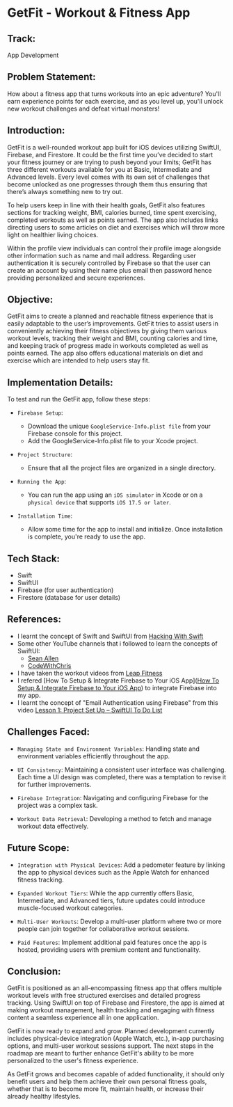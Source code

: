 # GetFit - Workout & Fitness App

##  Track:

App Development

## Problem Statement:
How about a fitness app that turns workouts into an epic adventure? You'll earn experience points for each exercise, and as you level up, you'll unlock new workout challenges and defeat virtual monsters! 

## Introduction:

GetFit is a well-rounded workout app built for iOS devices utilizing SwiftUI, Firebase, and Firestore. It could be the first time you’ve decided to start your fitness journey or are trying to push beyond your limits; GetFit has three different workouts available for you at Basic, Intermediate and Advanced levels. Every level comes with its own set of challenges that become unlocked as one progresses through them thus ensuring that there’s always something new to try out.

To help users keep in line with their health goals, GetFit also features sections for tracking weight, BMI, calories burned, time spent exercising, completed workouts as well as points earned. The app also includes links directing users to some articles on diet and exercises which will throw more light on healthier living choices.

Within the profile view individuals can control their profile image alongside other information such as name and mail address. Regarding user authentication it is securely controlled by Firebase so that the user can create an account by using their name plus email then password hence providing personalized and secure experiences.

## Objective:

GetFit aims to create a planned and reachable fitness experience that is easily adaptable to the user’s improvements. GetFit tries to assist users in conveniently achieving their fitness objectives by giving them various workout levels, tracking their weight and BMI, counting calories and time, and keeping track of progress made in workouts completed as well as points earned. The app also offers educational materials on diet and exercise which are intended to help users stay fit.

## Implementation Details:

To test and run the GetFit app, follow these steps:

* `Firebase Setup`:

  * Download the unique `GoogleService-Info.plist file` from your Firebase console for this project.
  * Add the GoogleService-Info.plist file to your Xcode project.

* `Project Structure`:

  * Ensure that all the project files are organized in a single directory.

* `Running the App`:

  * You can run the app using an `iOS simulator` in Xcode or on a `physical device` that supports `iOS 17.5 or later`.

* `Installation Time`:

  * Allow some time for the app to install and initialize. Once installation is complete, you're ready to use the app.
 
## Tech Stack:

* Swift
* SwiftUI
* Firebase (for user authentication)
* Firestore (database for user details)

## References:

* I learnt the concept of Swift and SwiftUI from [Hacking With Swift](https://www.hackingwithswift.com/100/swiftui)
* Some other YouTube channels that i followed to learn the concepts of SwiftUI:
  *  [Sean Allen](https://www.youtube.com/@seanallen)
  *  [CodeWithChris](https://www.youtube.com/@CodeWithChris)
* I have taken the workout videos from [Leap Fitness](https://www.youtube.com/@LeapFitnessOfficial)
* I refered [How To Setup & Integrate Firebase to Your iOS App]([How To Setup & Integrate Firebase to Your iOS App](https://www.youtube.com/watch?v=BWK_BdwrB1Y)) to integrate Firebase into my app.
* I learnt the concept of "Email Authentication using Firebase" from this video [Lesson 1: Project Set Up – SwiftUI To Do List](https://www.youtube.com/watch?v=K-4blUReYoU&list=PL5PR3UyfTWvei-pKlZN7d8r-0tHCK1EKE)

## Challenges Faced:

* `Managing State and Environment Variables`: Handling state and environment variables efficiently throughout the app.

* `UI Consistency`: Maintaining a consistent user interface was challenging. Each time a UI design was completed, there was a temptation to revise it for further improvements.

* `Firebase Integration`: Navigating and configuring Firebase for the project was a complex task.

* `Workout Data Retrieval`: Developing a method to fetch and manage workout data effectively.

## Future Scope:

* `Integration with Physical Devices`: Add a pedometer feature by linking the app to physical devices such as the Apple Watch for enhanced fitness tracking.

* `Expanded Workout Tiers`: While the app currently offers Basic, Intermediate, and Advanced tiers, future updates could introduce muscle-focused workout categories.

* `Multi-User Workouts`: Develop a multi-user platform where two or more people can join together for collaborative workout sessions.

* `Paid Features`: Implement additional paid features once the app is hosted, providing users with premium content and functionality.
  
## Conclusion:

GetFit is positioned as an all-encompassing fitness app that offers multiple workout levels with free structured exercises and detailed progress tracking. Using SwiftUI on top of Firebase and Firestore, the app is aimed at making workout management, health tracking and engaging with fitness content a seamless experience all in one application. 

GetFit is now ready to expand and grow. Planned development currently includes physical-device integration (Apple Watch, etc.), in-app purchasing options, and multi-user workout sessions support. The next steps in the roadmap are meant to further enhance GetFit's ability to be more personalized to the user's fitness experience. 

As GetFit grows and becomes capable of added functionality, it should only benefit users and help them achieve their own personal fitness goals, whether that is to become more fit, maintain health, or increase their already healthy lifestyles.
